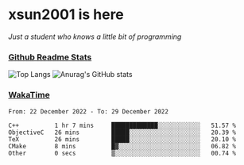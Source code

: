 # xsun2001 is here

*Just a student who knows a little bit of programming*

### [Github Readme Stats](https://github.com/anuraghazra/github-readme-stats)

![Top Langs](https://github-readme-stats.vercel.app/api/top-langs/?username=xsun2001&layout=compact&theme=radical) ![Anurag's GitHub stats](https://github-readme-stats.vercel.app/api?username=xsun2001&show_icons=true&theme=radical)

### [WakaTime](https://wakatime.com)

<!--START_SECTION:waka-->

```text
From: 22 December 2022 - To: 29 December 2022

C++          1 hr 7 mins     █████████████░░░░░░░░░░░░   51.57 %
ObjectiveC   26 mins         █████░░░░░░░░░░░░░░░░░░░░   20.39 %
TeX          26 mins         █████░░░░░░░░░░░░░░░░░░░░   20.10 %
CMake        8 mins          █▓░░░░░░░░░░░░░░░░░░░░░░░   06.82 %
Other        0 secs          ▒░░░░░░░░░░░░░░░░░░░░░░░░   00.74 %
```

<!--END_SECTION:waka-->
